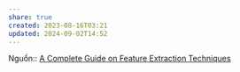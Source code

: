 ```yaml
---
share: true
created: 2023-08-16T03:21
updated: 2024-09-02T14:52
---
```

Nguồn:: [A Complete Guide on Feature Extraction Techniques](https://www.analyticsvidhya.com/blog/2022/05/a-complete-guide-on-feature-extraction-techniques/)
